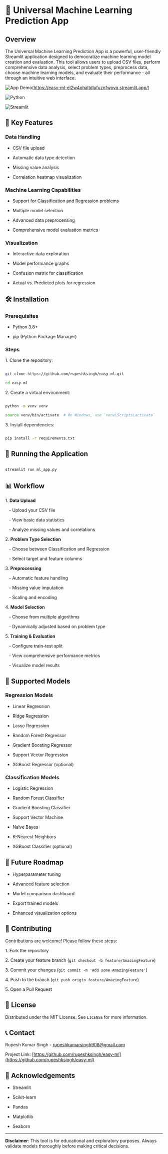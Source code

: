 # 🚀 Universal Machine Learning Prediction App

## Overview

The Universal Machine Learning Prediction App is a powerful, user-friendly Streamlit application designed to democratize machine learning model creation and evaluation. This tool allows users to upload CSV files, perform comprehensive data analysis, select problem types, preprocess data, choose machine learning models, and evaluate their performance - all through an intuitive web interface.

![App Demo]([https://img.shields.io/badge/App-Demo-blue])(https://easy-ml-el2w4ohaltdlufuznfwovq.streamlit.app/)

![Python](https://img.shields.io/badge/Python-3.8+-green)

![Streamlit](https://img.shields.io/badge/Streamlit-1.29.0-red)

## 🌟 Key Features

### Data Handling

- CSV file upload

- Automatic data type detection

- Missing value analysis

- Correlation heatmap visualization

### Machine Learning Capabilities

- Support for Classification and Regression problems

- Multiple model selection

- Advanced data preprocessing

- Comprehensive model evaluation metrics

### Visualization

- Interactive data exploration

- Model performance graphs

- Confusion matrix for classification

- Actual vs. Predicted plots for regression

## 🛠 Installation

### Prerequisites

- Python 3.8+

- pip (Python Package Manager)

### Steps

1\. Clone the repository:

```bash

git clone https://github.com/rupeshksingh/easy-ml.git

cd easy-ml

```

2\. Create a virtual environment:

```bash

python -m venv venv

source venv/bin/activate  # On Windows, use `venv\Scripts\activate`

```

3\. Install dependencies:

```bash

pip install -r requirements.txt

```

## 🚀 Running the Application

```bash

streamlit run ml_app.py

```

## 📊 Workflow

1\. **Data Upload**

   - Upload your CSV file

   - View basic data statistics

   - Analyze missing values and correlations

2\. **Problem Type Selection**

   - Choose between Classification and Regression

   - Select target and feature columns

3\. **Preprocessing**

   - Automatic feature handling

   - Missing value imputation

   - Scaling and encoding

4\. **Model Selection**

   - Choose from multiple algorithms

   - Dynamically adjusted based on problem type

5\. **Training & Evaluation**

   - Configure train-test split

   - View comprehensive performance metrics

   - Visualize model results

## 🔬 Supported Models

### Regression Models

- Linear Regression

- Ridge Regression

- Lasso Regression

- Random Forest Regressor

- Gradient Boosting Regressor

- Support Vector Regression

- XGBoost Regressor (optional)

### Classification Models

- Logistic Regression

- Random Forest Classifier

- Gradient Boosting Classifier

- Support Vector Machine

- Naive Bayes

- K-Nearest Neighbors

- XGBoost Classifier (optional)

## 🔮 Future Roadmap

- Hyperparameter tuning

- Advanced feature selection

- Model comparison dashboard

- Export trained models

- Enhanced visualization options

## 🤝 Contributing

Contributions are welcome! Please follow these steps:

1\. Fork the repository

2\. Create your feature branch (`git checkout -b feature/AmazingFeature`)

3\. Commit your changes (`git commit -m 'Add some AmazingFeature'`)

4\. Push to the branch (`git push origin feature/AmazingFeature`)

5\. Open a Pull Request

## 📜 License

Distributed under the MIT License. See `LICENSE` for more information.

## 📞 Contact

Rupesh Kumar Singh - rupeshkumarsingh908@gmail.com

Project Link: [https://github.com/rupeshksingh/easy-ml](https://github.com/rupeshksingh/easy-ml)

## 🙏 Acknowledgements

- Streamlit

- Scikit-learn

- Pandas

- Matplotlib

- Seaborn

---

**Disclaimer**: This tool is for educational and exploratory purposes. Always validate models thoroughly before making critical decisions.
